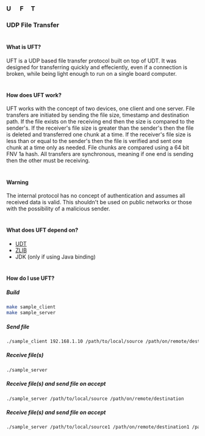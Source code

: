 ### U&nbsp;&nbsp;&nbsp;&nbsp;&nbsp;&nbsp;F&nbsp;&nbsp;&nbsp;&nbsp;&nbsp;T
### UDP File Transfer

#
#### What is UFT?
UFT is a UDP based file transfer protocol built on top of UDT.
It was designed for transferring quickly and effeciently, even if a connection is broken, while being light enough to run on a single board computer.

#
#### How does UFT work?
UFT works with the concept of two devices, one client and one server.
File transfers are initiated by sending the file size, timestamp and destination path.
If the file exists on the receiving end then the size is compared to the sender's.
If the receiver's file size is greater than the sender's then the file is deleted and transferred one chunk at a time.
If the receiver's file size is less than or equal to the sender's then the file is verified and sent one chunk at a time only as needed.
File chunks are compared using a 64 bit FNV 1a hash.
All transfers are synchronous, meaning if one end is sending then the other must be receiving.

#
#### Warning
The internal protocol has no concept of authentication and assumes all received data is valid.
This shouldn't be used on public networks or those with the possibility of a malicious sender.

#
#### What does UFT depend on?
* [UDT](https://udt.sourceforge.io/)
* [ZLIB](https://zlib.net/)
* JDK (only if using Java binding)

#
#### How do I use UFT?
##### Build
```bash
make sample_client
make sample_server
```
##### Send file
```bash
./sample_client 192.168.1.10 /path/to/local/source /path/on/remote/destination
```
##### Receive file(s)
```bash
./sample_server
```
##### Receive file(s) and send file on accept
```bash
./sample_server /path/to/local/source /path/on/remote/destination
```
##### Receive file(s) and send file on accept
```bash
./sample_server /path/to/local/source1 /path/on/remote/destination1 /path/to/local/source2 /path/on/remote/destination2
```
